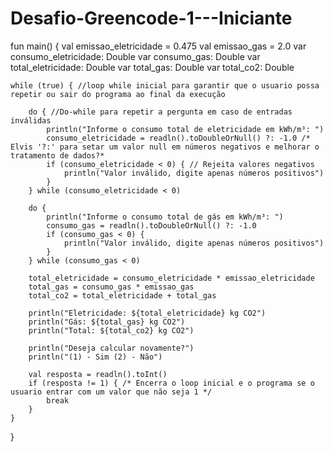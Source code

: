 # Desafio-Greencode-1---Iniciante

fun main() {
    val emissao_eletricidade = 0.475
    val emissao_gas = 2.0
    var consumo_eletricidade: Double
    var consumo_gas: Double
    var total_eletricidade: Double
    var total_gas: Double
    var total_co2: Double

    while (true) { //loop while inicial para garantir que o usuario possa repetir ou sair do programa ao final da execução

        do { //Do-while para repetir a pergunta em caso de entradas inválidas
            println("Informe o consumo total de eletricidade em kWh/m³: ")
            consumo_eletricidade = readln().toDoubleOrNull() ?: -1.0 /* Elvis '?:' para setar um valor null em números negativos e melhorar o tratamento de dados?*
            if (consumo_eletricidade < 0) { // Rejeita valores negativos
                println("Valor inválido, digite apenas números positivos")
            }
        } while (consumo_eletricidade < 0)

        do { 
            println("Informe o consumo total de gás em kWh/m³: ")
            consumo_gas = readln().toDoubleOrNull() ?: -1.0
            if (consumo_gas < 0) {
                println("Valor inválido, digite apenas números positivos")
            }
        } while (consumo_gas < 0)

        total_eletricidade = consumo_eletricidade * emissao_eletricidade
        total_gas = consumo_gas * emissao_gas
        total_co2 = total_eletricidade + total_gas

        println("Eletricidade: ${total_eletricidade} kg CO2")
        println("Gás: ${total_gas} kg CO2")
        println("Total: ${total_co2} kg CO2")

        println("Deseja calcular novamente?")
        println("(1) - Sim (2) - Não")

        val resposta = readln().toInt()
        if (resposta != 1) { /* Encerra o loop inicial e o programa se o usuario entrar com um valor que não seja 1 */
            break
        }
    }
}

